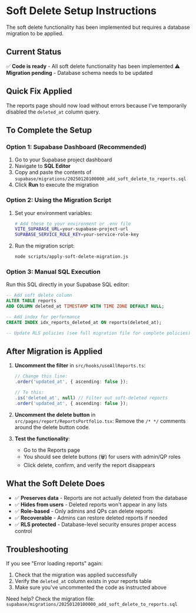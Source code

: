# Soft Delete Setup Instructions

The soft delete functionality has been implemented but requires a database migration to be applied.

## Current Status
✅ **Code is ready** - All soft delete functionality has been implemented
⚠️ **Migration pending** - Database schema needs to be updated

## Quick Fix Applied
The reports page should now load without errors because I've temporarily disabled the `deleted_at` column query.

## To Complete the Setup

### Option 1: Supabase Dashboard (Recommended)

1. Go to your Supabase project dashboard
2. Navigate to **SQL Editor**
3. Copy and paste the contents of `supabase/migrations/20250120100000_add_soft_delete_to_reports.sql`
4. Click **Run** to execute the migration

### Option 2: Using the Migration Script

1. Set your environment variables:
   ```bash
   # Add these to your environment or .env file
   VITE_SUPABASE_URL=your-supabase-project-url
   SUPABASE_SERVICE_ROLE_KEY=your-service-role-key
   ```

2. Run the migration script:
   ```bash
   node scripts/apply-soft-delete-migration.js
   ```

### Option 3: Manual SQL Execution

Run this SQL directly in your Supabase SQL editor:

```sql
-- Add soft delete column
ALTER TABLE reports 
ADD COLUMN deleted_at TIMESTAMP WITH TIME ZONE DEFAULT NULL;

-- Add index for performance
CREATE INDEX idx_reports_deleted_at ON reports(deleted_at);

-- Update RLS policies (see full migration file for complete policies)
```

## After Migration is Applied

1. **Uncomment the filter** in `src/hooks/useAllReports.ts`:
   ```typescript
   // Change this line:
   .order('updated_at', { ascending: false });
   
   // To this:
   .is('deleted_at', null) // Filter out soft-deleted reports
   .order('updated_at', { ascending: false });
   ```

2. **Uncomment the delete button** in `src/pages/report/ReportsPortfolio.tsx`:
   Remove the `/* */` comments around the delete button code.

3. **Test the functionality**:
   - Go to the Reports page
   - You should see delete buttons (🗑️) for users with admin/QP roles
   - Click delete, confirm, and verify the report disappears

## What the Soft Delete Does

- ✅ **Preserves data** - Reports are not actually deleted from the database
- ✅ **Hides from users** - Deleted reports won't appear in any lists
- ✅ **Role-based** - Only admins and QPs can delete reports  
- ✅ **Recoverable** - Admins can restore deleted reports if needed
- ✅ **RLS protected** - Database-level security ensures proper access control

## Troubleshooting

If you see "Error loading reports" again:
1. Check that the migration was applied successfully
2. Verify the `deleted_at` column exists in your reports table
3. Make sure you've uncommented the code as instructed above

Need help? Check the migration file: `supabase/migrations/20250120100000_add_soft_delete_to_reports.sql`


